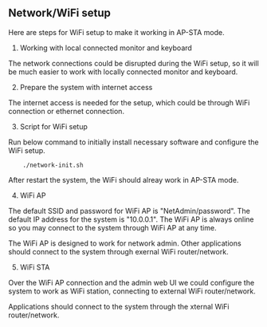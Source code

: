 ## Network/WiFi setup 

Here are steps for WiFi setup to make it working in AP-STA mode. 

1. Working with local connected monitor and keyboard 

The network connections could be disrupted during the WiFi setup, so it will be much easier to work with locally connected monitor and keyboard. 

2. Prepare the system with internet access 

The internet access is needed for the setup, which could be through WiFi connection or ethernet connection.  

3. Script for WiFi setup 

Run below command to initially install necessary software and configure the WiFi setup. 

        ./network-init.sh 

After restart the system, the WiFi should alreay work in AP-STA mode. 

4. WiFi AP  

The default SSID and password for WiFi AP is "NetAdmin/password". The default IP address for the system is "10.0.0.1". The WiFi AP is always online so you may connect to the system through WiFi AP at any time. 

The WiFi AP is designed to work for network admin. Other applications should connect to the system through exernal WiFi router/network.   

5. WiFi STA   

Over the WiFi AP connection and the admin web UI we could configure the system to work as WiFi station, connecting to external WiFi router/network. 

Applications should connect to the system through the xternal WiFi router/network. 
